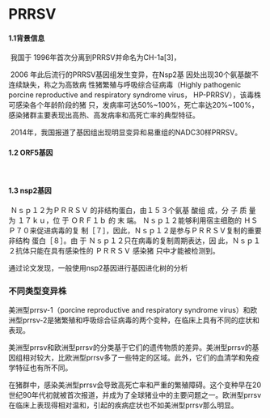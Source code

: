 # PRRSV

#### 1.1背景信息

​	我国于 1996年首次分离到PRRSV并命名为CH-1a[3]，                                                                             

​	2006 年此后流行的PRRSV基因组发生变异，在Nsp2基 因处出现30个氨基酸不连续缺失，称之为高致病 性猪繁殖与呼吸综合征病毒（Highly pathogenic  porcine reproductive and respiratory syndrome virus， HP-PRRSV），该毒株可感染各个年龄阶段的猪 只，发病率可达50%~100%，死亡率达20%~100%， 感染猪群主要表现出高热、高发病率和高死亡率的典型特征。

​	2014年，我国报道了基因组出现明显变异和易重组的NADC30样PRRSV。

#### 1.2 ORF5基因

​	

#### 1.3 nsp2基因

​	Ｎｓｐ１２为ＰＲＲＳＶ 的非结构蛋白，由１５３个氨基 酸组 成，分 子 质 量 为 １７ｋｕ，位 于 ＯＲＦ１ｂ 的 末 端。 Ｎｓｐ１２能够利用宿主细胞的 ＨＳＰ７０来促进病毒的复 制［７］，因此，Ｎｓｐ１２是参与ＰＲＲＳＶ复制的重要非结构 蛋白［８］。由 于 Ｎｓｐ１２只在病毒的复制周期表达，因 此，Ｎｓｐ１２抗体只能在具有感染性的 ＰＲＲＳＶ 感染猪 只中才能被检测到。

 通过论文发现，一般使用nsp2基因进行基因进化树的分析

### 不同类型变异株

美洲型prrsv-1（porcine reproductive and respiratory syndrome virus）和欧洲型prrsv-2是猪繁殖和呼吸综合征病毒的两个变种，在临床上具有不同的症状和表现。

美洲型prrsv和欧洲型prrsv的分类基于它们的遗传物质的差异。美洲型prrsv的基因组相对较大，比欧洲型prrsv多了一些特定的区域。此外，它们的血清学和免疫学特征也有所不同。

在猪群中，感染美洲型prrsv会导致高死亡率和严重的繁殖障碍。这个变种早在20世纪90年代初就被首次报道，并成为了全球猪业中的主要问题之一。欧洲型prrsv在临床上表现得相对温和，引起的疾病症状也不如美洲型prrsv那么明显。



